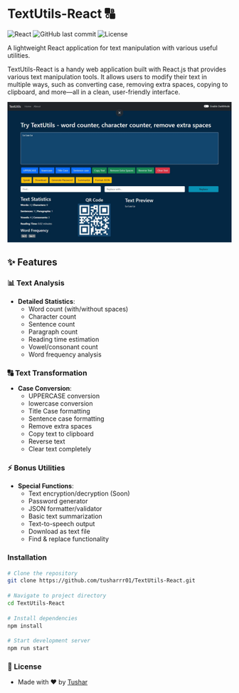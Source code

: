 # TextUtils-React 🔠

![React](https://img.shields.io/badge/React-20232A?style=for-the-badge&logo=react&logoColor=61DAFB)
![GitHub last commit](https://img.shields.io/github/last-commit/tusharrr01/TextUtils-React?style=for-the-badge)
![License](https://img.shields.io/badge/License-MIT-blue?style=for-the-badge)

A lightweight React application for text manipulation with various useful utilities.
<p>TextUtils-React is a handy web application built with React.js that provides various text manipulation tools. It allows users to modify their text in multiple ways, such as converting case, removing extra spaces, copying to clipboard, and more—all in a clean, user-friendly interface.</p>

![Preview](img/demo.jpg)

## ✨ Features

### 📊 Text Analysis
- **Detailed Statistics**:
  - Word count (with/without spaces)
  - Character count
  - Sentence count
  - Paragraph count
  - Reading time estimation
  - Vowel/consonant count
  - Word frequency analysis
### 🔠 Text Transformation
- **Case Conversion**:
  - UPPERCASE conversion
  - lowercase conversion
  - Title Case formatting
  - Sentence case formatting
  - Remove extra spaces
  - Copy text to clipboard
  - Reverse text
  - Clear text completely
### ⚡ Bonus Utilities
- **Special Functions**:
  - Text encryption/decryption (Soon)
  - Password generator
  - JSON formatter/validator
  - Basic text summarization
  - Text-to-speech output
  - Download as text file
  - Find & replace functionality

### Installation
```bash
# Clone the repository
git clone https://github.com/tusharrr01/TextUtils-React.git

# Navigate to project directory
cd TextUtils-React

# Install dependencies
npm install

# Start development server
npm run start 
```

### 📜 License
- Made with ❤️ by [Tushar](https://github.com/tusharrr01)

